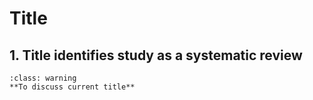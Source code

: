 # Title

## 1. Title identifies study as a systematic review

`````{admonition} INCOMPLETE
:class: warning
**To discuss current title**
`````